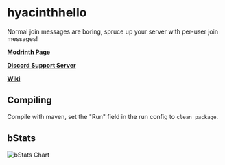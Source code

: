 # hyacinthhello
Normal join messages are boring, spruce up your server with per-user join messages!

**[Modrinth Page](https://s.orchidmc.me/hh)**

**[Discord Support Server](https://discord.gg/84TZGRkXy6)**

**[Wiki](https://docs.orchidmc.me/dev/minecraft-plugins/hyacinthhello)**

## Compiling

Compile with maven, set the "Run" field in the run config to `clean package`.

## bStats
![bStats Chart](https://bstats.org/signatures/bukkit/HyacinthHello.svg)
